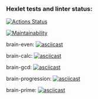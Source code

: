 ### Hexlet tests and linter status:
[![Actions Status](https://github.com/JS-Demi/frontend-project-44/workflows/hexlet-check/badge.svg)](https://github.com/JS-Demi/frontend-project-44/actions)

[![Maintainability](https://api.codeclimate.com/v1/badges/15be2e4e4db480fb91b2/maintainability)](https://codeclimate.com/github/JS-Demi/frontend-project-44/maintainability)

brain-even:
[![asciicast](https://asciinema.org/a/rC4x4kiXWAry721BZcIFEcnPT.svg)](https://asciinema.org/a/rC4x4kiXWAry721BZcIFEcnPT)

brain-calc:
[![asciicast](https://asciinema.org/a/3Hpz7xCSUDfZFQiJPRgs1C6UB.svg)](https://asciinema.org/a/3Hpz7xCSUDfZFQiJPRgs1C6UB)

brain-gcd:
[![asciicast](https://asciinema.org/a/JWlyhRDLJZ82NuzPC3Nmoktrl.svg)](https://asciinema.org/a/JWlyhRDLJZ82NuzPC3Nmoktrl)

brain-progression:
[![asciicast](https://asciinema.org/a/Yci0TQ1DKt7KL2XFFIxNgPXfS.svg)](https://asciinema.org/a/Yci0TQ1DKt7KL2XFFIxNgPXfS)

brain-prime:
[![asciicast](https://asciinema.org/a/RPmUhSB7ZCvUWe6TZjWoUc8DY.svg)](https://asciinema.org/a/RPmUhSB7ZCvUWe6TZjWoUc8DY)